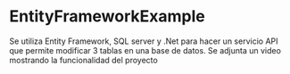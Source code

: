 # EntityFrameworkExample
Se utiliza Entity Framework, SQL server y .Net para hacer un servicio API que permite modificar 3 tablas en una base de datos.
Se adjunta un video mostrando la funcionalidad del proyecto
